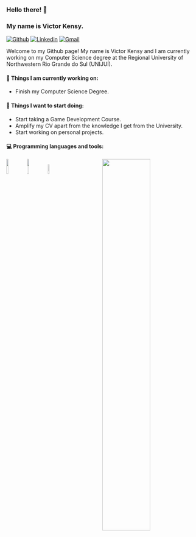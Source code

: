 ### Hello there! 👋
### My name is Victor Kensy.

[![Github](https://img.shields.io/badge/-Github-000?style=flat&logo=Github&logoColor=white)](https://github.com/Kensyy)
[![Linkedin](https://img.shields.io/badge/-LinkedIn-blue?style=flat&logo=Linkedin&logoColor=white)](https://www.linkedin.com/in/victorgdskensy/)
[![Gmail](https://img.shields.io/badge/-Gmail-c14438?style=flat&logo=Gmail&logoColor=white)](mailto:victorkensy@gmail.com)

Welcome to my Github page! My name is Victor Kensy and I am currently working on my Computer Science degree at the Regional University of Northwestern Rio Grande do Sul (UNIJUÍ).

#### 🌱 Things I am currently working on: 
- Finish my Computer Science Degree.

#### :muscle: Things I want to start doing:
- Start taking a Game Development Course.
- Amplify my CV apart from the knowledge I get from the University.
- Start working on personal projects.

#### :computer: Programming languages and tools: 
<p>
	<img width="50%" align="right" src="https://github-readme-stats.vercel.app/api?username=Kensyy&show_icons=true&hide_border=true" />

<code><img width="10%" src="https://www.vectorlogo.zone/logos/w3_css/w3_css-ar21.svg"></code>
<code><img width="10%" src="https://www.vectorlogo.zone/logos/w3_html5/w3_html5-ar21.svg"></code>
<code><img width="8%" src="https://www.vectorlogo.zone/logos/javascript/javascript-ar21.svg"></code>
<br />
</p>
